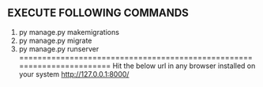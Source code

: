 
## EXECUTE FOLLOWING COMMANDS
1) py manage.py makemigrations
2) py manage.py migrate
3) py manage.py runserver
=======================================================================
Hit the below url in any browser installed on your system
http://127.0.0.1:8000/ 

